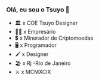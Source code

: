 ### Olá, eu sou o Tsuyo 👋
 
- 🏛️ x COE Tsuyo Designer
- 🕴🏼 x Empresário
- 💲 x Minerador de Criptomoedas
- 🖥️ x Programador
- 🖌️ x Designer
- 🏖️ x Rj -Rio de Janeiro
- ⚔️ x MCMXCIX
